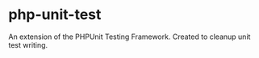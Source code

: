 # php-unit-test
An extension of the PHPUnit Testing Framework. Created to cleanup unit test writing. 

